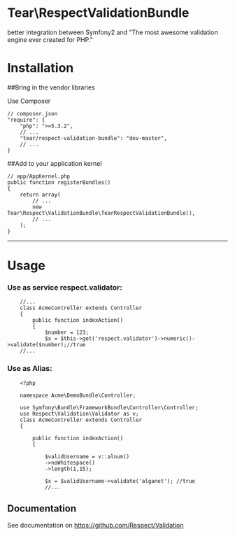 Tear\RespectValidationBundle
============================
better integration between Symfony2 and "The most awesome validation engine ever created for PHP." 



Installation
============

##Bring in the vendor libraries


Use Composer 

    // composer.json
    "require": {
        "php": ">=5.3.2",
        // ...
        "tear/respect-validation-bundle": "dev-master",
        // ...
    }



##Add to your application kernel

    // app/AppKernel.php
    public function registerBundles()
    {
        return array(
            // ...            
            new Tear\Respect\ValidationBundle\TearRespectValidationBundle(),
            // ...
        );
    }




************

Usage
=====

### Use as service respect.validator:
    
        //...
        class AcmeController extends Controller
        {
            public function indexAction()
            {
                $number = 123;
                $x = $this->get('respect.validator')->numeric()->validate($number);//true
        //...


### Use as Alias:

    
        <?php
        
        namespace Acme\DemoBundle\Controller;
        
        use Symfony\Bundle\FrameworkBundle\Controller\Controller;
        use Respect\Validation\Validator as v;
        class AcmeController extends Controller
        {
            
            public function indexAction()
            {
        
                $validUsername = v::alnum()
                ->noWhitespace()
                ->length(1,15);
                
                $x = $validUsername->validate('alganet'); //true
                //...

        
## Documentation
        
See documentation on https://github.com/Respect/Validation
  
